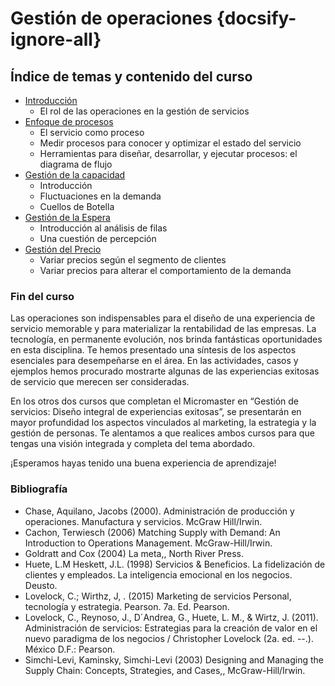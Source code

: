 # Gestión de operaciones {docsify-ignore-all}

## Índice de temas y contenido del curso

- [Introducción](/c/negocios/gestion-operaciones/intro.md)
  - El rol de las operaciones en la gestión de servicios
- [Enfoque de procesos](/c/negocios/gestion-operaciones/enfoque.md)
  - El servicio como proceso
  - Medir procesos para conocer y optimizar el estado del servicio
  - Herramientas para diseñar, desarrollar, y ejecutar procesos: el diagrama de flujo
- [Gestión de la capacidad](/c/negocios/gestion-operaciones/capacidad.md)
  - Introducción
  - Fluctuaciones en la demanda
  - Cuellos de Botella
- [Gestión de la Espera](/c/negocios/gestion-operaciones/espera.md)
  - Introducción al análisis de filas
  - Una cuestión de percepción
- [Gestión del Precio](/c/negocios/gestion-operaciones/precio.md)
  - Variar precios según el segmento de clientes
  - Variar precios para alterar el comportamiento de la demanda

### Fin del curso

Las operaciones son indispensables para el diseño de una experiencia de servicio memorable y para materializar la rentabilidad de las empresas. La tecnología, en permanente evolución, nos brinda fantásticas oportunidades en esta disciplina. Te hemos presentado una síntesis de los aspectos esenciales para desempeñarse en el área. En las actividades, casos y ejemplos hemos procurado mostrarte algunas de las experiencias exitosas de servicio que merecen ser consideradas.  

En los otros dos cursos que completan el Micromaster en “Gestión de servicios: Diseño integral de experiencias exitosas”, se presentarán en mayor profundidad los aspectos vinculados al marketing, la estrategia y la gestión de personas. Te alentamos a que realices ambos cursos para que tengas una visión integrada y completa del tema abordado.

¡Esperamos hayas tenido una buena experiencia de aprendizaje!

### Bibliografía

- Chase, Aquilano, Jacobs (2000). Administración de producción y operaciones. Manufactura y servicios. McGraw Hill/Irwin.
- Cachon, Terwiesch (2006) Matching Supply with Demand: An Introduction to Operations Management. McGraw-Hill/Irwin.
- Goldratt and Cox (2004) La meta,, North River Press.
- Huete, L.M Heskett, J.L. (1998) Servicios & Beneficios. La fidelización de clientes y empleados. La inteligencia emocional en los negocios. Deusto.
- Lovelock, C.; Wirthz, J, . (2015) Marketing de servicios Personal, tecnología y estrategia. Pearson. 7a. Ed. Pearson.
- Lovelock, C., Reynoso, J., D´Andrea, G., Huete, L. M., & Wirtz, J. (2011). Administración de servicios: Estrategias para la creación de valor en el nuevo paradigma de los negocios / Christopher Lovelock (2a. ed. --.). México D.F.: Pearson.
- Simchi-Levi, Kaminsky, Simchi-Levi (2003) Designing and Managing the Supply Chain: Concepts, Strategies, and Cases,, McGraw-Hill/Irwin.
